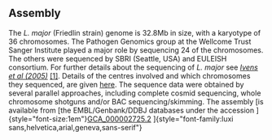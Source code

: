Assembly
--------

The *L. major* (Friedlin strain) genome is 32.8Mb in size, with a
karyotype of 36 chromosomes. The Pathogen Genomics group at the Wellcome
Trust Sanger Institute played a major role by sequencing 24 of the
chromosomes. The others were sequenced by SBRI (Seattle, USA) and
EULEISH consortium. For further details about the sequencing of *L.
major* see *[Ivens et al
(2005)](http://europepmc.org/abstract/MED/16020728)*
[\[1\]](http://europepmc.org/abstract/MED/16020728). Details of the
centres involved and which chromosomes they sequenced, are given
[here](http://www.sanger.ac.uk/Projects/L_major/who&where.shtml). The
sequence data were obtained by several parallel approaches, including
complete cosmid sequencing, whole chromosome shotguns and/or BAC
sequencing/skimming. The assembly [is available from [the
EMBL/Genbank/DDBJ databases under the accession
]{style="font-size:1em"}[GCA\_000002725.2](http://www.ebi.ac.uk/ena/data/view/GCA_000372725.1)
]{style="font-family:luxi sans,helvetica,arial,geneva,sans-serif"}
